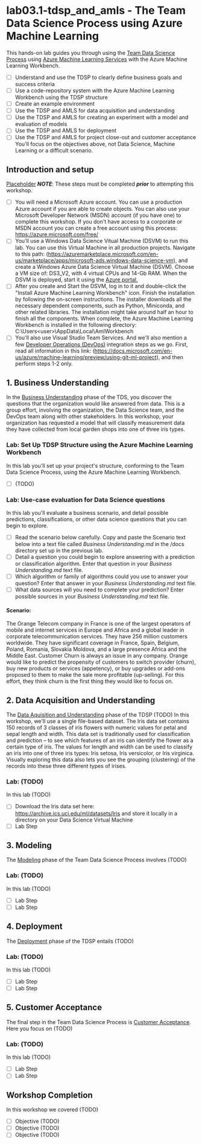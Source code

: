# lab03.1-tdsp_and_amls - The Team Data Science Process using Azure Machine Learning
This hands-on lab guides you through using the [Team Data Science Process](https://docs.microsoft.com/en-us/azure/machine-learning/team-data-science-process/overview) using [Azure Machine Learning Services](https://docs.microsoft.com/en-us/azure/machine-learning/preview/overview-what-is-azure-ml) with the Azure Machine Learning Workbench. 
- [ ] Understand and use the TDSP to clearly define business goals and success criteria
- [ ] Use a code-repository system with the Azure Machine Learning Workbench using the TDSP structure
- [ ] Create an example environment
- [ ] Use the TDSP and AMLS for data acquisition and understanding
- [ ] Use the TDSP and AMLS for creating an experiment with a model and evaluation of models
- [ ] Use the TDSP and AMLS for deployment
- [ ] Use the TDSP and AMLS for project close-out and customer acceptance
You'll focus on the objectives above, not Data Science, Machine Learning or a difficult scenario.  
## Introduction and setup 
[Placeholder](https://docs.microsoft.com/en-us/azure/machine-learning/preview/quickstart-installation)
***NOTE***: These steps must be completed ***prior*** to attempting this workshop.
- [ ] You will need a Microsoft Azure account. You can use a production Azure account if you are able to create objects. You can also use your Microsoft Developer Network (MSDN) account (if you have one) to complete this workshop. If you don't have access to a corporate or MSDN account you can create a free account using this process: https://azure.microsoft.com/free/
- [ ] You'll use a Windows Data Science Vitual Machine (DSVM) to run this lab. You can use this Virtual Machine in all production projects. Navigate to this path: (https://azuremarketplace.microsoft.com/en-us/marketplace/apps/microsoft-ads.windows-data-science-vm), and create a Windows Azure Data Science Virtual Machine (DSVM). Choose a VM size of: DS3_V2, with 4 virtual CPUs and 14-Gb RAM. When the DSVM is deployed, start it using the [Azure portal.](https://portal.azure.com)
- [ ] After you create and Start the DSVM, log in to it and double-click the "Install Azure Machine Learning Workbench" icon. Finish the installation by following the on-screen instructions. The installer downloads all the necessary dependent components, such as Python, Miniconda, and other related libraries. The installation might take around half an hour to finish all the components. When complete, the Azure Machine Learning Workbench is installed in the following directory: C:\Users\<user>\AppData\Local\AmlWorkbench
- [ ] You'll also use Visual Studio Team Services. And we'll also mention a few [Developer Operations (DevOps)](https://docsmsftpdfs.blob.core.windows.net/guides/azure/azure-ops-guide.pdf) integration steps as we go. First, read all information in this link: (https://docs.microsoft.com/en-us/azure/machine-learning/preview/using-git-ml-project), and then perform steps 1-2 only.
## 1. Business Understanding
In the [Business Understanding](https://docs.microsoft.com/en-us/azure/machine-learning/team-data-science-process/lifecycle-business-understanding) phase of the TDS, you discover the questions that the organization would like answered from data. This is a group effort, involving the organization, the Data Science team, and the DevOps team along with other stakeholders. 
In this workshop, your organization has requested a model that will classify measurement data they have collected from local garden shops into one of three iris types. 
### Lab: Set Up TDSP Structure using the Azure Machine Learning Workbench
In this lab you'll set up your project's structure, conforming to the Team Data Science Process, using the Azure Machine Learning Workbench.
- [ ] (TODO)
### Lab: Use-case evaluation for Data Science questions
In this lab you'll evaluate a business scenario, and detail possible predictions, classifications, or other data science questions that you can begin to explore.
- [ ] Read the scenario below carefully. Copy and paste the Scenario text below into a text file called *Business Understanding.md* in the /docs directory set up in the previous lab.
- [ ] Detail a question you could begin to explore answering with a prediction or classification algorithm. Enter that question in your *Business Understanding.md* text file. 
- [ ] Which algorithm or family of algorithms could you use to answer your question? Enter that answer in your *Business Understanding.md* text file.
- [ ] What data sources will you need to complete your prediction? Enter possible sources in your *Business Understanding.md* text file.
#### Scenario: 
The Orange Telecom company in France is one of the largest operators of mobile and internet services in Europe and Africa and a global leader in corporate telecommunication services. They have 256 million customers worldwide. They have significant coverage in France, Spain, Belgium, Poland, Romania, Slovakia Moldova, and a large presence Africa and the Middle East.
Customer Churn is always an issue in any company. Orange would like to predict the propensity of customers to switch provider (churn), buy new products or services (appetency), or buy upgrades or add-ons proposed to them to make the sale more profitable (up-selling). For this effort, they think churn is the first thing they would like to focus on. 
## 2. Data Acquisition and Understanding
The [Data Aquisition and Understanding](https://docs.microsoft.com/en-us/azure/machine-learning/team-data-science-process/lifecycle-data) phase of the TDSP (TODO)
In this workshop, we'll use a single file-based dataset. The Iris data set contains 150 records of 3 classes of iris flowers with numeric values for petal and sepal length and width.  This data set is traditionally used for classification and prediction – to see which features of an iris can identify the flower as a certain type of iris. The values for length and width can be used to classify an iris into one of three iris types: Iris setosa, Iris versicolor, or Iris virginica. Visually exploring this data also lets you see the grouping (clustering) of the records into these three different types of irises.
### Lab: (TODO)
In this lab (TODO)
- [ ] Download the Iris data set here: https://archive.ics.uci.edu/ml/datasets/Iris and store it locally in a directory on your Data Science Virtual Machine 
- [ ] Lab Step 
## 3. Modeling
The [Modeling](https://docs.microsoft.com/en-us/azure/machine-learning/team-data-science-process/lifecycle-modeling) phase of the Team Data Science Process involves (TODO)
### Lab: (TODO)
In this lab (TODO)
- [ ] Lab Step 
- [ ] Lab Step 
## 4. Deployment
The [Deployment](https://docs.microsoft.com/en-us/azure/machine-learning/team-data-science-process/lifecycle-deployment) phase of the TDSP entails (TODO) 
### Lab: (TODO)
In this lab (TODO)
- [ ] Lab Step 
- [ ] Lab Step 
## 5. Customer Acceptance
The final step in the Team Data Science Process is [Customer Acceptance](https://docs.microsoft.com/en-us/azure/machine-learning/team-data-science-process/lifecycle-acceptance). Here you focus on (TODO)
### Lab: (TODO)
In this lab (TODO)
- [ ] Lab Step 
- [ ] Lab Step 
## Workshop Completion
In this workshop we covered (TODO)
- [ ] Objective (TODO)
- [ ] Objective (TODO)
- [ ] Objective (TODO)
